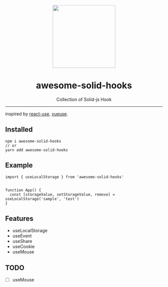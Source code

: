<div align="center">
  <img width="200px" src="https://www.solidjs.com/assets/logo.123b04bc.svg" />
  <h1 >awesome-solid-hooks</h1>
  <div style="text-align: center">Collection of Solid-js Hook</div>
</div>

---

inspired by [react-use](https://github.com/streamich/react-use), [vueuse](https://github.com/vueuse/vueuse).


## Installed

```
npm i awesome-solid-hooks
// or 
yarn add awesome-solid-hooks
```

## Example

```tsx
import { useLocalStorage } from 'awesome-solid-hooks'


function App() {
  const [storageValue, setStorageValue, remove] = useLocalStorage('sample', 'test')
}
```


## Features

- useLocalStorage
- useEvent
- useShare
- useCookie
- useMouse

## TODO

- [ ] useMouse
